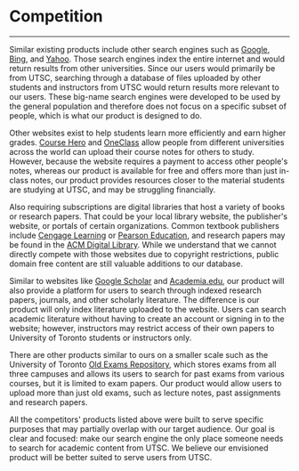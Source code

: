 # Competition
--------------------

Similar existing products include other search engines such as [Google](https://www.google.com/), [Bing](https://www.bing.com/), and [Yahoo](https://www.yahoo.com/). Those search engines index the entire internet and would return results from other universities. Since our users would primarily be from UTSC, searching through a database of files uploaded by other students and instructors from UTSC would return results more relevant to our users. These big-name search engines were developed to be used by the general population and therefore does not focus on a specific subset of people, which is what our product is designed to do.

Other websites exist to help students learn more efficiently and earn higher grades. [Course Hero](https://www.coursehero.com/) and [OneClass](https://oneclass.com/) allow people from different universities across the world can upload their course notes for others to study. However, because the website requires a payment to access other people's notes, whereas our product is available for free and offers more than just in-class notes, our product provides resources closer to the material students are studying at UTSC, and may be struggling financially.

Also requiring subscriptions are digital libraries that host a variety of books or research papers. That could be your local library website, the publisher's website, or portals of certain organizations. Common textbook publishers include [Cengage Learning](https://www.cengage.com/) or [Pearson Education](https://etext.pearson.com/), and research papers may be found in the [ACM Digital Library](https://dl.acm.org/). While we understand that we cannot directly compete with those websites due to copyright restrictions, public domain free content are still valuable additions to our database.

Similar to websites like [Google Scholar](https://scholar.google.com/) and [Academia.edu](https://www.academia.edu/), our product will also provide a platform for users to search through indexed research papers, journals, and other scholarly literature. The difference is our product will only index literature uploaded to the website. Users can search academic literature without having to create an account or signing in to the website; however, instructors may restrict access of their own papers to University of Toronto students or instructors only.

There are other products similar to ours on a smaller scale such as the University of Toronto [Old Exams Repository](https://exams-library-utoronto-ca.myaccess.library.utoronto.ca/), which stores exams from all three campuses and allows its users to search for past exams from various courses, but it is limited to exam papers. Our product would allow users to upload more than just old exams, such as lecture notes, past assignments and research papers.

All the competitors' products listed above were built to serve specific purposes that may partially overlap with our target audience. Our goal is clear and focused: make our search engine the only place someone needs to search for academic content from UTSC. We believe our envisioned product will be better suited to serve users from UTSC.
